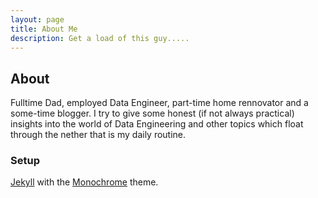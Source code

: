 ```yaml
---
layout: page
title: About Me
description: Get a load of this guy.....
---
```

## About
Fulltime Dad, employed Data Engineer, part-time home rennovator and a some-time blogger.
I try to give some honest (if not always practical) insights into the world of Data Engineering and other topics which float through the nether that is my daily routine.

### Setup
[Jekyll](https://jekyllrb.com/) with the [Monochrome](https://github.com/dyutibarma/monochrome) theme.


